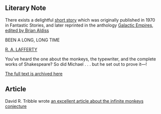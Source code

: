 ## Literary Note

There exists a delightful [short story](http://kasmana.people.cofc.edu/MATHFICT/mfview.php?callnumber=mf464) which was originally published in 1970 in Fantastic Stories, and later reprinted in the anthology [Galactic Empires, edited by Brian Aldiss](http://brianaldiss.co.uk/writing/edited-by-brian/edited-by-a-m/galactic-empires/)

BEEN A LONG, LONG TIME

[R. A. LAFFERTY](https://ralafferty.com/)

You’ve heard the one about the monkeys, the typewriter, and 
the complete works of Shakespeare? So did Michael . . . but he 
set out to prove it—! 

[The full text is archived here](https://archive.org/stream/Fantastic_v20n02_1970-12/Fantastic_v20n02_1970-12_djvu.txt)


## Article

David R. Tribble wrote [an excellent article about the infinite monkeys conjecture](http://david.tribble.com/text/monkeys.html)


